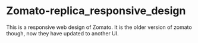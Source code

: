 # Zomato-replica_responsive_design
This is a responsive web design of Zomato. It is the older version of zomato though, now they have updated to another UI.
